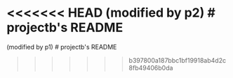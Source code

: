 <<<<<<< HEAD
(modified by p2) # projectb's README
=======
(modified by p1) # projectb's README
>>>>>>> b397800a187bbc1bf19918ab4d2c8fb49406b0da
